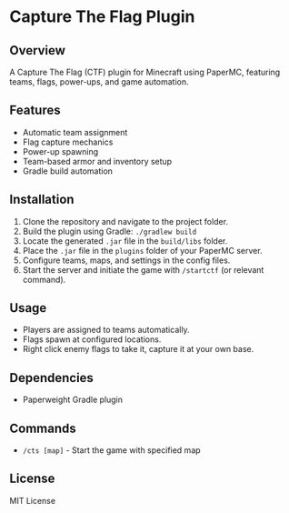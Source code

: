 # Capture The Flag Plugin

## Overview
A Capture The Flag (CTF) plugin for Minecraft using PaperMC, featuring teams, flags, power-ups, and game automation.

## Features
- Automatic team assignment
- Flag capture mechanics
- Power-up spawning
- Team-based armor and inventory setup
- Gradle build automation

## Installation
1. Clone the repository and navigate to the project folder.
2. Build the plugin using Gradle: `./gradlew build`
3. Locate the generated `.jar` file in the `build/libs` folder.
4. Place the `.jar` file in the `plugins` folder of your PaperMC server.
5. Configure teams, maps, and settings in the config files.
6. Start the server and initiate the game with `/startctf` (or relevant command).

## Usage
- Players are assigned to teams automatically.
- Flags spawn at configured locations.
- Right click enemy flags to take it, capture it at your own base.

## Dependencies
- Paperweight Gradle plugin

## Commands
- `/cts [map]` - Start the game with specified map

## License
MIT License

